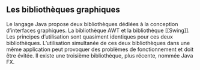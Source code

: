 ## Les bibliothèques graphiques

Le langage Java propose deux bibliothèques dédiées à la conception d’interfaces graphiques. La bibliothèque AWT et la bibliothèque [[Swing]]. Les principes d’utilisation sont quasiment identiques pour ces deux bibliothèques. 
L’utilisation simultanée de ces deux bibliothèques dans une même application peut provoquer des problèmes de fonctionnement et doit être évitée. 
Il existe une troisième bibliothèque, plus récente, nommée Java FX.

